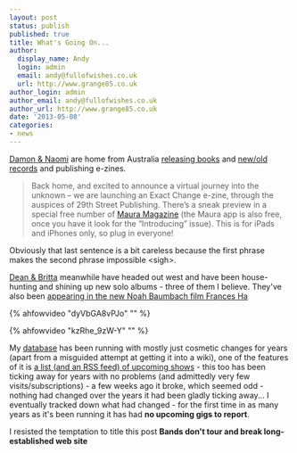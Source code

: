 ```yaml
---
layout: post
status: publish
published: true
title: What's Going On...
author:
  display_name: Andy
  login: admin
  email: andy@fullofwishes.co.uk
  url: http://www.grange85.co.uk
author_login: admin
author_email: andy@fullofwishes.co.uk
author_url: http://www.grange85.co.uk
date: '2013-05-08'
categories:
- news
---
```

<p><a href="http://www.damonandnaomi.com/">Damon & Naomi</a> are home from Australia <a href="http://www.yetipublishing.com/G500.html">releasing books</a> and <a href="/2013/04/23/wondrous-world-of-damon-naomi-bootleg-edition/">new/old records</a> and publishing e-zines. </p>
<blockquote><p>Back home, and excited to announce a virtual journey into the unknown – we are launching an Exact Change e-zine, through the auspices of 29th Street Publishing. There’s a sneak preview in a special free number of <a href="https://itunes.apple.com/us/app/maura-magazine/id590812236?mt=8">Maura Magazine</a> (the Maura app is also free, once you have it look for the  “Introducing” issue). This is for iPads and iPhones only, so plug in everyone!</p></blockquote>
<p>Obviously that last sentence is a bit careless because the first phrase makes the second phrase impossible &lt;sigh&gt;.</p>
<p><a href="http://www.deanandbritta.com">Dean & Britta</a> meanwhile have headed out west and have been house-hunting and shining up new solo albums - three of them I believe. They've also been <a href="http://www.ifcfilms.com/videos/frances-ha-trailer">appearing in the new Noah Baumbach film Frances Ha</a></p>
{% ahfowvideo "dyVbGA8vPJo" "" %}
<p>
</p>
{% ahfowvideo "kzRhe_9zW-Y" "" %}
<p>My <a href="/database/">database</a> has been running with mostly just cosmetic changes for years (apart from a misguided attempt at getting it into a wiki), one of the features of it is <a href="http://feeds.feedburner.com/AHeadFullOfWishes-UpcomingShows">a list (and an RSS feed) of upcoming shows</a> - this too has been ticking away for years with no problems (and admittedly very few visits/subscriptions) - a few weeks ago it broke, which seemed odd - nothing had changed over the years it had been gladly ticking away... I eventually tracked down what had changed - for the first time in as many years as it's been running it has had <strong>no upcoming gigs to report</strong>.</p>
<p>I resisted the temptation to title this post <strong>Bands don't tour and break long-established web site</strong></p>
